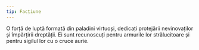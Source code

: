 ```yaml
---
tip: Facțiune
---
```

O forță de luptă formată din paladini virtuoși, dedicați protejării nevinovaților și împărțirii dreptății. Ei sunt recunoscuți pentru armurile lor strălucitoare și pentru sigilul lor cu o cruce aurie.